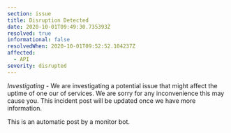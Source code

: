 ```yaml
---
section: issue
title: Disruption Detected
date: 2020-10-01T09:49:30.735393Z
resolved: true
informational: false
resolvedWhen: 2020-10-01T09:52:52.104237Z
affected:
  - API
severity: disrupted
---
```

*Investigating* - We are investigating a potential issue that might affect the uptime of one our of services. We are sorry for any inconvenience this may cause you. This incident post will be updated once we have more information.

This is an automatic post by a monitor bot.
        